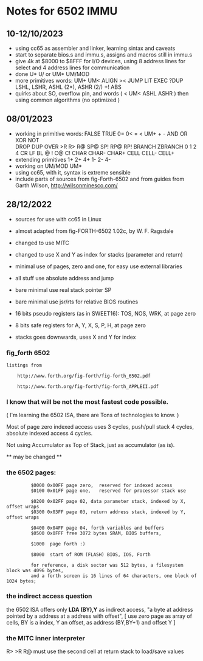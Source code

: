 # Notes for 6502 IMMU

## 10-12/10/2023

 - using cc65 as assembler and linker, learning sintax and caveats
 - start to separate bios.s and immu.s, assigns and macros still in immu.s
 - give 4k at $8000 to $8FFF for I/O devices, 
   using 8 address lines for select and 4 address lines for communication 
 - done U* U/ or UM* UM/MOD
 - more primitives words: UM+ UM< ALIGN >< JUMP LIT EXEC ?DUP 
    LSHL, LSHR, ASHL (2*), ASHR (2/) +! ABS
 - quirks about SO, overflow pin, and words ( < UM< ASHL ASHR ) then 
    using common algorithms (no optimized )

## 08/01/2023

 - working in primitive words: FALSE TRUE 0= 0< = < UM+ + - AND OR XOR NOT  
   DROP DUP OVER >R R> R@ SP@ SP! RP@ RP! BRANCH ZBRANCH 0 1 2 4 CR LF BL 
   @ ! C@ C! CHAR CHAR- CHAR+ CELL CELL- CELL+  
 - extending primitives 1+ 2+ 4+ 1- 2- 4- 
 - working on UM/MOD UM* 
 - using cc65, with it, syntax is extreme sensible
 - include parts of sources from fig-Forth-6502 and 
    from guides from Garth Wilson, http://wilsonminesco.com/

## 28/12/2022
 
 - sources for use with cc65 in Linux
 - almost adapted from fig-FORTH-6502 1.02c, by W. F. Ragsdale
 - changed to use MITC
 - changed to use X and Y as index for stacks (parameter and return)
 - minimal use of pages, zero and one, for easy use external libraries
 - all stuff use absolute address and jump

 - bare minimal use real stack pointer SP 
 - bare minimal use jsr/rts for relative BIOS routines
 - 16 bits pseudo registers (as in SWEET16): TOS, NOS, WRK, at page zero
 - 8 bits safe registers for A, Y, X, S, P, H, at page zero
 - stacks goes downwards, uses X and Y for index
 
 ### fig_forth 6502

    listings from 

        http://www.forth.org/fig-forth/fig-forth_6502.pdf

        http://www.forth.org/fig-forth/fig-forth_APPLEII.pdf

 ### I know that will be not the most fastest code possible.  
 
 ( I'm learning the 6502 ISA, there are Tons of technologies to know. )
 
 Most of page zero indexed access uses 3 cycles, 
 push/pull stack 4 cycles,
 absolute indexed access 4 cycles.

 Not using Accumulator as Top of Stack, just as accumulator (as is). 
 
 ** may be changed **
 
 ### the 6502 pages:
 
             $0000 0x00FF page zero,  reserved for indexed access
             $0100 0x01FF page one,   reserved for processor stack use
             
             $0200 0x02FF page 02, data parameter stack, indexed by X, offset wraps
             $0300 0x03FF page 03, return address stack, indexed by Y, offset wraps
             
             $0400 0x04FF page 04, forth variables and buffers 
             $0500 0x0FFF free 3072 bytes SRAM, BIOS buffers, 
             
             $1000  page forth :)
             
             $8000  start of ROM (FLASH) BIOS, IOS, Forth
             
             for reference, a disk sector was 512 bytes, a filesystem block was 4096 bytes, 
             and a forth screen is 16 lines of 64 characters, one block of 1024 bytes;
             
 ### the indirect access question

   the 6502 ISA offers only **LDA (BY),Y** as indirect access, "a byte at address pointed by a address at a address with offset",
   [ use zero page as array of cells, BY is a index, Y an offset, as address (BY,BY+1) and offset Y ] 

 ### the MITC inner interpreter

   R> >R R@ must use the second cell at return stack to load/save values
 
 

